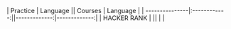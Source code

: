 |    Practice    |  Language    ||    Courses   |   Language   |
| ---------------|:------------:||-------------:|-------------:|
| HACKER RANK    |              ||              |              |                       
